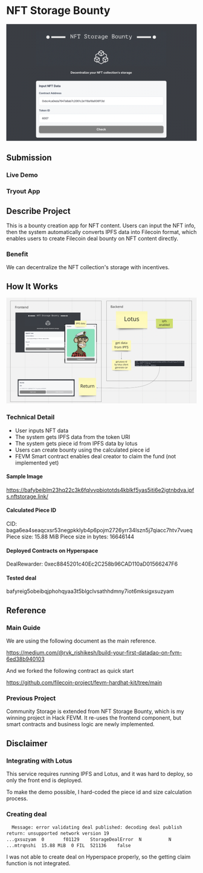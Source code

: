 # NFT Storage Bounty

![top](./docs/top.png)

## Submission

### Live Demo

### Tryout App

## Describe Project

This is a bounty creation app for NFT content. Users can input the NFT info, then the system automatically converts IPFS data into Filecoin format, which enables users to create Filecoin deal bounty on NFT content directly.

### Benefit

We can decentralize the NFT collection's storage with incentives.

## How It Works

![how-it-works](./docs/how-it-works.png)

### Technical Detail

- User inputs NFT data
- The system gets IPFS data from the token URI
- The system gets piece id from IPFS data by lotus
- Users can create bounty using the calculated piece id
- FEVM Smart contract enables deal creator to claim the fund (not implemented yet)

#### Sample Image

https://bafybeiblm23hq22c3k6fqlvvpbiototds4kblkf5yas5iti6e2igtnbdva.ipfs.nftstorage.link/

#### Calculated Piece ID

CID: baga6ea4seaqcxsr53negpkklyb4p6pojm2726yrr34lszn5j7qiacc7htv7vueq
Piece size: 15.88 MiB
Piece size in bytes: 16646144

#### Deployed Contracts on Hyperspace

DealRewarder: 0xec8845201c40Ec2C258b96CAD110aD01566247F6

#### Tested deal

bafyreig5obeibqjphohqyaa3t5blgclvsathhdmny7iot6mksigxsuzyam

## Reference

### Main Guide

We are using the following document as the main reference.

https://medium.com/@rvk_rishikesh/build-your-first-datadao-on-fvm-6ed38b940103

And we forked the following contract as quick start

https://github.com/filecoin-project/fevm-hardhat-kit/tree/main

### Previous Project

Community Storage is extended from NFT Storage Bounty, which is my winning project in Hack FEVM.
It re-uses the frontend component, but smart contracts and business logic are newly implemented.

## Disclaimer

### Integrating with Lotus

This service requires running IPFS and Lotus, and it was hard to deploy, so only the front end is deployed.

To make the demo possible, I hard-coded the piece id and size calculation process.

### Creating deal

```
  Message: error validating deal published: decoding deal publish return: unsupported network version 19
...gxsuzyam  0       f01129    StorageDealError  N          N         ...mtrqnshi  15.88 MiB  0 FIL  521136    false
```

I was not able to create deal on Hyperspace properly, so the getting claim function is not integrated.
